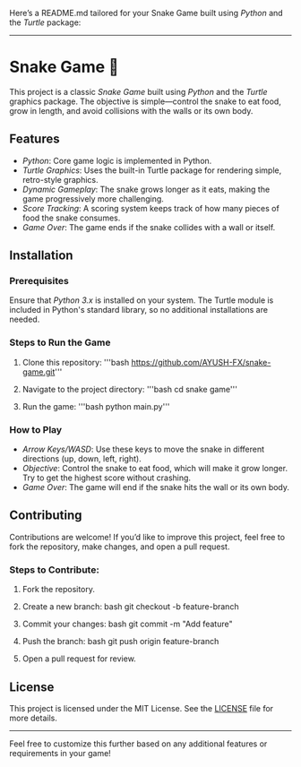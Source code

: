 Here’s a README.md tailored for your Snake Game built using *Python* and the *Turtle* package:

---

# Snake Game 🐍

This project is a classic *Snake Game* built using *Python* and the *Turtle* graphics package. The objective is simple—control the snake to eat food, grow in length, and avoid collisions with the walls or its own body.

## Features

- *Python*: Core game logic is implemented in Python.
- *Turtle Graphics*: Uses the built-in Turtle package for rendering simple, retro-style graphics.
- *Dynamic Gameplay*: The snake grows longer as it eats, making the game progressively more challenging.
- *Score Tracking*: A scoring system keeps track of how many pieces of food the snake consumes.
- *Game Over*: The game ends if the snake collides with a wall or itself.

## Installation

### Prerequisites

Ensure that *Python 3.x* is installed on your system. The Turtle module is included in Python's standard library, so no additional installations are needed.

### Steps to Run the Game

1. Clone this repository:
   '''bash
   https://github.com/AYUSH-FX/snake-game.git'''
   

2. Navigate to the project directory:
   '''bash
   cd snake game'''
   

3. Run the game:
   '''bash
   python main.py'''
   

### How to Play

- *Arrow Keys/WASD*: Use these keys to move the snake in different directions (up, down, left, right).
- *Objective*: Control the snake to eat food, which will make it grow longer. Try to get the highest score without crashing.
- *Game Over*: The game will end if the snake hits the wall or its own body.

## Contributing

Contributions are welcome! If you’d like to improve this project, feel free to fork the repository, make changes, and open a pull request.

### Steps to Contribute:

1. Fork the repository.
2. Create a new branch:
   bash
   git checkout -b feature-branch
   
3. Commit your changes:
   bash
   git commit -m "Add feature"
   
4. Push the branch:
   bash
   git push origin feature-branch
   
5. Open a pull request for review.

## License

This project is licensed under the MIT License. See the [LICENSE](./LICENSE) file for more details.

---

Feel free to customize this further based on any additional features or requirements in your game!
